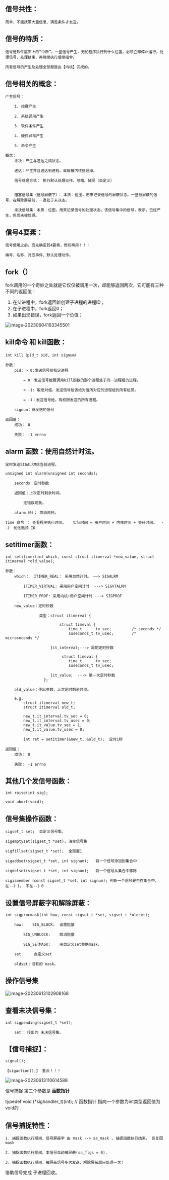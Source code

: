 ## 信号共性：

	简单、不能携带大量信息、满足条件才发送。

## 信号的特质：

	信号是软件层面上的“中断”。一旦信号产生，无论程序执行到什么位置，必须立即停止运行，处理信号，处理结束，再继续执行后续指令。
	
	所有信号的产生及处理全部都是由【内核】完成的。

## 信号相关的概念：

	产生信号：
	
		1. 按键产生
	
		2. 系统调用产生
	
		3. 软件条件产生
	
		4. 硬件异常产生
	
		5. 命令产生
	
	概念：
		未决：产生与递达之间状态。  
	
		递达：产生并且送达到进程。直接被内核处理掉。
	
		信号处理方式： 执行默认处理动作、忽略、捕捉（自定义）


		阻塞信号集（信号屏蔽字）： 本质：位图。用来记录信号的屏蔽状态。一旦被屏蔽的信号，在解除屏蔽前，一直处于未决态。
	
		未决信号集：本质：位图。用来记录信号的处理状态。该信号集中的信号，表示，已经产生，但尚未被处理。

## 信号4要素：

	信号使用之前，应先确定其4要素，而后再用！！！
	
	编号、名称、对应事件、默认处理动作。

## fork（）

fork调用的一个奇妙之处就是它仅仅被调用一次，却能够返回两次，它可能有三种不同的返回值：

1. 在父进程中，fork返回新创建子进程的进程ID；
2. 在子进程中，fork返回0；
3. 如果出现错误，fork返回一个负值；

![image-20230604163345501](信号笔记.assets/image-20230604163345501.png)

## kill命令 和 kill函数：

	int kill（pid_t pid, int signum）
	
	参数：
		pid: > 0:发送信号给指定进程
	
			= 0：发送信号给跟调用kill函数的那个进程处于同一进程组的进程。
	
			< -1: 取绝对值，发送信号给该绝对值所对应的进程组的所有组员。
	
			= -1：发送信号给，有权限发送的所有进程。
	
		signum：待发送的信号
	
	返回值：
		成功： 0
	
		失败： -1 errno

## alarm 函数：使用自然计时法。

	定时发送SIGALRM给当前进程。
	
	unsigned int alarm(unsigned int seconds);
	
		seconds：定时秒数
	
		返回值：上次定时剩余时间。
	
			无错误现象。
	
		alarm（0）； 取消闹钟。
	
	time 命令 ： 查看程序执行时间。   实际时间 = 用户时间 + 内核时间 + 等待时间。  --》 优化瓶颈 IO

## setitimer函数：

	int setitimer(int which, const struct itimerval *new_value, struct itimerval *old_value);
	
	参数：
		which：	ITIMER_REAL： 采用自然计时。 ——> SIGALRM
	
			ITIMER_VIRTUAL: 采用用户空间计时  ---> SIGVTALRM
	
			ITIMER_PROF: 采用内核+用户空间计时 ---> SIGPROF
		
		new_value：定时秒数
	
		           类型：struct itimerval {
	
	           				struct timeval {
	           					time_t      tv_sec;         /* seconds */
	           					suseconds_t tv_usec;        /* microseconds */
	
	       				}it_interval;---> 周期定时秒数
	
	           				 struct timeval {
	           					time_t      tv_sec;         
	           					suseconds_t tv_usec;        
	
	       				}it_value;  ---> 第一次定时秒数  
	       			 };
	
		old_value：传出参数，上次定时剩余时间。
	
		e.g.
			struct itimerval new_t;	
			struct itimerval old_t;	
	
			new_t.it_interval.tv_sec = 0;
			new_t.it_interval.tv_usec = 0;
			new_t.it_value.tv_sec = 1;
			new_t.it_value.tv_usec = 0;
	
			int ret = setitimer(&new_t, &old_t);  定时1秒
	
	返回值：
		成功： 0
	
		失败： -1 errno

## 其他几个发信号函数：

	int raise(int sig);
	
	void abort(void);

## 信号集操作函数：

	sigset_t set;  自定义信号集。
	
	sigemptyset(sigset_t *set);	清空信号集
	
	sigfillset(sigset_t *set);	全部置1
	
	sigaddset(sigset_t *set, int signum);	将一个信号添加到集合中
	
	sigdelset(sigset_t *set, int signum);	将一个信号从集合中移除
	
	sigismember（const sigset_t *set，int signum); 判断一个信号是否在集合中。 在--》1， 不在--》0

## 设置信号屏蔽字和解除屏蔽：

	int sigprocmask(int how, const sigset_t *set, sigset_t *oldset);
	
		how:	SIG_BLOCK:	设置阻塞
	
			SIG_UNBLOCK:	取消阻塞
	
			SIG_SETMASK:	用自定义set替换mask。
	
		set：	自定义set
	
		oldset：旧有的 mask。

## 操作信号集

![image-20230613102908168](信号笔记.assets/image-20230613102908168.png)

## 查看未决信号集：

	int sigpending(sigset_t *set);
	
		set： 传出的 未决信号集。

## 【信号捕捉】：

	signal();
	
	【sigaction();】 重点！！！

![image-20230613110614588](信号笔记.assets/image-20230613110614588.png)

信号捕捉  第二个参数是  **函数指针**

typedef void (*sighandler_t)(int);   // 函数指针 指向一个参数为int类型返回值为void的

##  信号捕捉特性：

	1. 捕捉函数执行期间，信号屏蔽字 由 mask --> sa_mask , 捕捉函数执行结束。 恢复回mask
	
	2. 捕捉函数执行期间，本信号自动被屏蔽(sa_flgs = 0).
	
	3. 捕捉函数执行期间，被屏蔽信号多次发送，解除屏蔽后只处理一次！


借助信号完成 子进程回收。











